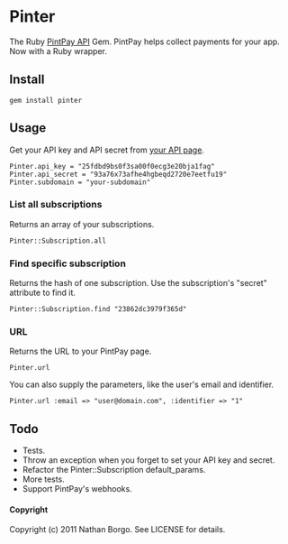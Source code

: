 # Pinter

The Ruby [PintPay API](https://www.pintpay.com/api_docs) Gem. PintPay helps collect payments for your app. Now with a Ruby wrapper.

## Install

    gem install pinter

## Usage

Get your API key and API secret from [your API page](https://www.pintpay.com/api_docs).

    Pinter.api_key = "25fdbd9bs0f3sa00f0ecg3e20bja1fag"
    Pinter.api_secret = "93a76x73afhe4hgbeqd2720e7eetfu19"
    Pinter.subdomain = "your-subdomain"

### List all subscriptions

Returns an array of your subscriptions.

    Pinter::Subscription.all

### Find specific subscription

Returns the hash of one subscription. Use the subscription's "secret" attribute to find it.

    Pinter::Subscription.find "23862dc3979f365d"

### URL

Returns the URL to your PintPay page.

    Pinter.url

You can also supply the parameters, like the user's email and identifier.

    Pinter.url :email => "user@domain.com", :identifier => "1"

## Todo

*   Tests.
*   Throw an exception when you forget to set your API key and secret.
*   Refactor the Pinter::Subscription default_params.
*   More tests.
*   Support PintPay's webhooks.

#### Copyright

Copyright (c) 2011 Nathan Borgo. See LICENSE for details.